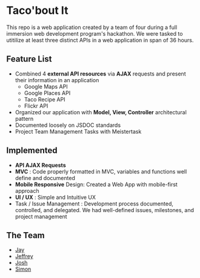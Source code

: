 # Taco'bout It

This repo is a web application created by a team of four during a full immersion web development program's hackathon. We were tasked to utitilize at least three distinct APIs in a web application in span of 36 hours.

## Feature List
- Combined 4 **external API resources** via **AJAX** requests and present their information in an application
  - Google Maps API
  - Google Places API
  - Taco Recipe API
  - Flickr API
- Organized our application with **Model, View, Controller** architectural pattern
- Documented loosely on JSDOC standards
- Project Team Management Tasks with Meistertask

## Implemented
- **API AJAX Requests**
- **MVC** : Code properly formatted in MVC, variables and functions well define and documented
- **Mobile Responsive** Design: Created a Web App with mobile-first approach
- **UI / UX** : Simple and Intuitive UX
- Task / Issue Management  : Development process documented, controlled, and delegated.  We had well-defined issues, milestones, and project management

## The Team
- [Jay](https://github.com/jamesjayko)
- [Jeffrey](https://github.com/Finleth)
- [Josh](https://github.com/jaUXsh)
- [Simon](https://github.com/Shoblik)
